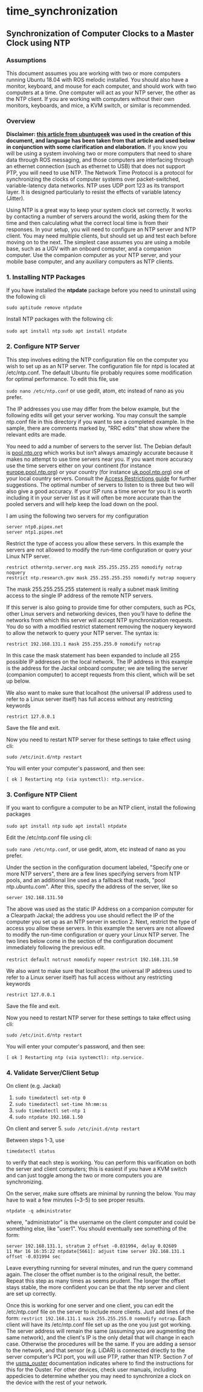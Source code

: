 # time_synchronization
## Synchronization of Computer Clocks to a Master Clock using NTP


### Assumptions
This document assumes you are working with two or more computers running Ubuntu 18.04 with ROS melodic installed.  You should also have a monitor, keyboard, and mouse for each computer, and should work with two computers at a time.  One computer will act as your NTP server, the other as the NTP client.  If you are working with computers without their own monitors, keyboards, and mice, a KVM switch, or similar is recommended.

### Overview
**Disclaimer: [this article from ubuntugeek](http://www.ubuntugeek.com/network-time-protocol-ntp-server-and-clients-setup-in-ubuntu.html) was used in the creation of this document, and language has been taken from that article and used below in conjunction with some clarification and elaboration.**
If you know you will be using a system involving two or more computers that need to share data through ROS messaging, and those computers are interfacing through an ethernet connection (such as ethernet to USB) that does not support PTP, you will need to use NTP.  The Network Time Protocol is a protocol for synchronizing the clocks of computer systems over packet-switched, variable-latency data networks. NTP uses UDP port 123 as its transport layer. It is designed particularly to resist the effects of variable latency (Jitter).

Using NTP is a great way to keep your system clock set correctly. It works by contacting a number of servers around the world, asking them for the time and then calculating what the correct local time is from their responses.  In your setup, you will need to configure an NTP server and NTP client.  You may need multiple clients, but should set up and test each before moving on to the next.  The simplest case assumes you are using a mobile base, such as a UGV with an onboard computer, and a companion computer.  Use the companion computer as your NTP server, and your mobile base computer, and any auxiliary computers as NTP clients.

### 1. Installing NTP Packages
If you have installed the **ntpdate** package before you need to uninstall using the following cli

`sudo aptitude remove ntpdate`

Install NTP packages with the following cli:

`sudo apt install ntp`
`sudo apt install ntpdate`

### 2. Configure NTP Server
This step involves editing the NTP configuration file on the computer you wish to set up as an NTP server.  The configuration file for ntpd is located at /etc/ntp.conf.  The default Ubuntu file probably requires some modification for optimal performance.  To edit this file, use

`sudo nano /etc/ntp.conf` or use gedit, atom, etc instead of nano as you prefer.

The IP addresses you use may differ from the below example, but the following edits will get your server working.  You may consult the sample ntp.conf file in this directory if you want to see a completed example.  In the sample, there are comments marked by, "RRC edits" that show where the relevant edits are made.

You need to add a number of servers to the server list. The Debian default is [pool.ntp.org](pool.ntp.org) which works but isn’t always amazingly accurate because it makes no attempt to use time servers near you. If you want more accuracy use the time servers either on your continent (for instance [europe.pool.ntp.org](europe.pool.ntp.org)) or your country (for instance [uk.pool.ntp.org](uk.pool.ntp.org)) one of your local country servers.  Consult the [Access Restrictions guide](support.ntp.org/bin/view/Support/AccessRestrictions) for further suggestions.  The optimal number of servers to listen to is three but two will also give a good accuracy.  If your ISP runs a time server for you it is worth including it in your server list as it will often be more accurate than the pooled servers and will help keep the load down on the pool.

I am using the following two servers for my configuration

```
server ntp0.pipex.net
server ntp1.pipex.net
```

Restrict the type of access you allow these servers. In this example the servers are not allowed to modify the run-time configuration or query your Linux NTP server.

```
restrict otherntp.server.org mask 255.255.255.255 nomodify notrap noquery
restrict ntp.research.gov mask 255.255.255.255 nomodify notrap noquery
```

The mask 255.255.255.255 statement is really a subnet mask limiting access to the single IP address of the remote NTP servers.

If this server is also going to provide time for other computers, such as PCs, other Linux servers and networking devices, then you’ll have to define the networks from which this server will accept NTP synchronization requests. You do so with a modified restrict statement removing the noquery keyword to allow the network to query your NTP server. The syntax is:

`restrict 192.168.131.1 mask 255.255.255.0 nomodify notrap`

In this case the mask statement has been expanded to include all 255 possible IP addresses on the local network.  The IP address in this example is the address for the Jackal onboard computer; we are telling the server (companion computer) to accept requests from this client, which will be set up below.

We also want to make sure that localhost (the universal IP address used to refer to a Linux server itself) has full access without any restricting keywords

`restrict 127.0.0.1`

Save the file and exit.

Now you need to restart NTP server for these settings to take effect using cli:

`sudo /etc/init.d/ntp restart`

You will enter your computer's password, and then see:

`[ ok ] Restarting ntp (via systemctl): ntp.service.`


### 3. Configure NTP Client
If you want to configure a computer to be an NTP client, install the following packages

`sudo apt install ntp`
`sudo apt install ntpdate`

Edit the /etc/ntp.conf file using cli:

`sudo nano /etc/ntp.conf`, or use gedit, atom, etc instead of nano as you prefer.

Under the section in the configuration document labeled, "Specify one or more NTP servers", there are a few lines specifying servers from NTP pools, and an additional line used as a fallback that reads, "pool ntp.ubuntu.com".  After this, specify the address of the server, like so

`server 192.168.131.50`

The above was used as the static IP Address on a companion computer for a Clearpath Jackal; the address you use should reflect the IP of the computer you set up as an NTP server in section 2.  Next, restrict the type of access you allow these servers. In this example the servers are not allowed to modify the run-time configuration or query your Linux NTP server.  The two lines below come in the section of the configuration document immediately following the previous edit.

`restrict default notrust nomodify nopeer`
`restrict 192.168.131.50`

We also want to make sure that localhost (the universal IP address used to refer to a Linux server itself) has full access without any restricting keywords

`restrict 127.0.0.1`

Save the file and exit.

Now you need to restart NTP server for these settings to take effect using cli:

`sudo /etc/init.d/ntp restart`

You will enter your computer's password, and then see:

`[ ok ] Restarting ntp (via systemctl): ntp.service.`

### 4. Validate Server/Client Setup
On client (e.g. Jackal)
1. `sudo timedatectl set-ntp 0`
2. `sudo timedatectl set-time hh:mm:ss`
3. `sudo timedatectl set-ntp 1`
4. `sudo ntpdate 192.168.1.50`

On client and server
5. `sudo /etc/init.d/ntp restart`

Between steps 1-3, use 

`timedatectl status`

to verify that each step is working.  You can perform this varification on both the server and client computers; this
is easiest if you have a KVM switch and can just toggle among the two or more computers you are synchronizing.

On the server, make sure offsets are minimal by running the below.  You may have to wait a few minutes (~3-5) to see proper results.

`ntpdate -q administrator`

where, "administrator" is the username on the client computer and could be something else, like "user1".  You should eventually see
something of the form:

```
server 192.168.131.1, stratum 2 offset -0.031994, delay 0.02609
11 Mar 16 16:35:22 ntpdate[5661]: adjust time server 192.168.131.1 offset -0.031994 sec
```

Leave everything running for several minutes, and run the query command again.  The closer the offset number is to the original
result, the better.  Repeat this step as many times as seems prudent.  The longer the offset stays stable, the more confident
you can be that the ntp server and client are set up correctly.

Once this is working for one server and one client, you can edit the /etc/ntp.conf file on the server to include more clients.  Just
add lines of the form: `restrict 192.168.131.1 mask 255.255.255.0 nomodify notrap`.  Each client will have its /etc/ntp.conf file
set up as the one you just got working.  The server address will remain the same (assuming you are augmenting the same network),
and the client's IP is the only detail that will change in each case.  Otherwise the procedures will be the same.  If you are adding
a sensor to the network, and that sensor (e.g. LiDAR) is connected driectly to the server computer's PCI port, you will use PTP, rather
than NTP.  Section 7 of the [usma_ouster](https://github.com/westpoint-robotics/usma_LiDAR/tree/master/usma_ouster) documentation indicates
where to find the instructions for this for the Ouster.  For other devices, check user manuals, including appedicies to determine whether
you may need to synchronize a clock on the device with the rest of your network.


